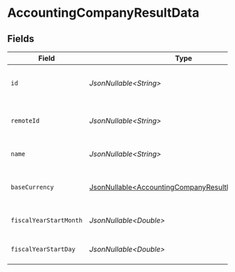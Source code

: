 # AccountingCompanyResultData


## Fields

| Field                                                                                                                | Type                                                                                                                 | Required                                                                                                             | Description                                                                                                          | Example                                                                                                              |
| -------------------------------------------------------------------------------------------------------------------- | -------------------------------------------------------------------------------------------------------------------- | -------------------------------------------------------------------------------------------------------------------- | -------------------------------------------------------------------------------------------------------------------- | -------------------------------------------------------------------------------------------------------------------- |
| `id`                                                                                                                 | *JsonNullable\<String>*                                                                                              | :heavy_minus_sign:                                                                                                   | Unique identifier                                                                                                    | 8187e5da-dc77-475e-9949-af0f1fa4e4e3                                                                                 |
| `remoteId`                                                                                                           | *JsonNullable\<String>*                                                                                              | :heavy_minus_sign:                                                                                                   | Provider's unique identifier                                                                                         | 8187e5da-dc77-475e-9949-af0f1fa4e4e3                                                                                 |
| `name`                                                                                                               | *JsonNullable\<String>*                                                                                              | :heavy_minus_sign:                                                                                                   | Name of the company                                                                                                  | Acme Corp                                                                                                            |
| `baseCurrency`                                                                                                       | [JsonNullable\<AccountingCompanyResultBaseCurrency>](../../models/components/AccountingCompanyResultBaseCurrency.md) | :heavy_minus_sign:                                                                                                   | Default currency for the company                                                                                     |                                                                                                                      |
| `fiscalYearStartMonth`                                                                                               | *JsonNullable\<Double>*                                                                                              | :heavy_minus_sign:                                                                                                   | Fiscal year start month (1-12)                                                                                       | 1                                                                                                                    |
| `fiscalYearStartDay`                                                                                                 | *JsonNullable\<Double>*                                                                                              | :heavy_minus_sign:                                                                                                   | Fiscal year start day (1-31)                                                                                         | 1                                                                                                                    |